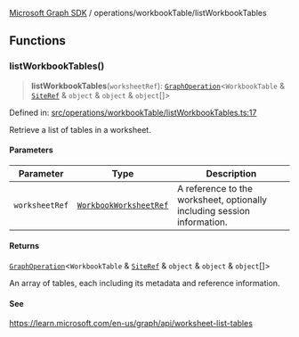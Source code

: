 [Microsoft Graph SDK](../../README.md) / operations/workbookTable/listWorkbookTables

## Functions

### listWorkbookTables()

> **listWorkbookTables**(`worksheetRef`): [`GraphOperation`](../../GraphOperation.md#graphoperation)\<`WorkbookTable` & [`SiteRef`](../../SiteRef.md#siteref) & `object` & `object` & `object`[]\>

Defined in: [src/operations/workbookTable/listWorkbookTables.ts:17](https://github.com/Future-Secure-AI/microsoft-graph/blob/main/src/operations/workbookTable/listWorkbookTables.ts#L17)

Retrieve a list of tables in a worksheet.

#### Parameters

| Parameter | Type | Description |
| ------ | ------ | ------ |
| `worksheetRef` | [`WorkbookWorksheetRef`](../../WorkbookWorksheetRef.md#workbookworksheetref) | A reference to the worksheet, optionally including session information. |

#### Returns

[`GraphOperation`](../../GraphOperation.md#graphoperation)\<`WorkbookTable` & [`SiteRef`](../../SiteRef.md#siteref) & `object` & `object` & `object`[]\>

An array of tables, each including its metadata and reference information.

#### See

https://learn.microsoft.com/en-us/graph/api/worksheet-list-tables
